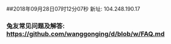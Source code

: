 ##2018年09月28日07时12分07秒 新址: 104.248.190.17
### 兔友常见问题及解答: https://github.com/wanggonging/d/blob/w/FAQ.md
